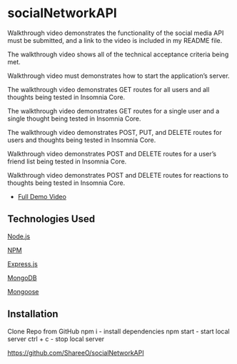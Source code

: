 # socialNetworkAPI

Walkthrough video demonstrates the functionality of the social media API must be submitted, and a link to the video is included in my README file.

The walkthrough video shows all of the technical acceptance criteria being met.

Walkthrough video must demonstrates how to start the application’s server.

The walkthrough video demonstrates GET routes for all users and all thoughts being tested in Insomnia Core.

The walkthrough video demonstrates GET routes for a single user and a single thought being tested in Insomnia Core.

The walkthrough video demonstrates POST, PUT, and DELETE routes for users and thoughts being tested in Insomnia Core.

Walkthrough video demonstrates POST and DELETE routes for a user’s friend list being tested in Insomnia Core.

Walkthrough video demonstrates POST and DELETE routes for reactions to thoughts being tested in Insomnia Core.


* [Full Demo Video](https://drive.google.com/file/d/1BsA3cWbYp5u1dYuFPpwdkKHR8o_nKGYP/view)

## Technologies Used
<p><a href="https://nodejs.org/">Node.js</a></p>
<p><a href="https://www.npmjs.com/">NPM</a></p>
<p><a href="https://www.npmjs.com/package/express">Express.js</a></p>
<p><a href="https://www.mongodb.com/">MongoDB</a></p>
<p><a href="https://www.npmjs.com/package/mongoose">Mongoose</a></p>

## Installation
Clone Repo from GitHub
npm i - install dependencies
npm start - start local server
ctrl + c - stop local server

https://github.com/ShareeO/socialNetworkAPI